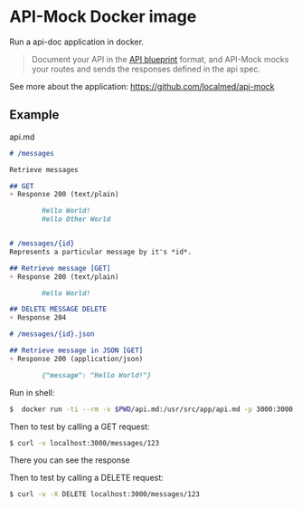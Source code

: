 # API-Mock Docker image

Run a api-doc application in docker.

> Document your API in the [API blueprint](http://apiblueprint.org/) format, and API-Mock mocks your routes and sends the responses defined in the api spec.

See more about the application: https://github.com/localmed/api-mock

## Example

api.md

```markdown
# /messages

Retrieve messages

## GET
+ Response 200 (text/plain)

        Hello World!
        Hello Other World


# /messages/{id}
Represents a particular message by it's *id*.

## Retrieve message [GET]
+ Response 200 (text/plain)

        Hello World!

## DELETE MESSAGE DELETE
+ Response 204

# /messages/{id}.json

## Retrieve message in JSON [GET]
+ Response 200 (application/json)

        {"message": "Hello World!"}
```

Run in shell:

```sh
$  docker run -ti --rm -v $PWD/api.md:/usr/src/app/api.md -p 3000:3000 ajnasz/api-mock
```

Then to test by calling a GET request:
```sh
$ curl -v localhost:3000/messages/123
```

There you can see the response

Then to test by calling a DELETE request:
```sh
$ curl -v -X DELETE localhost:3000/messages/123
```
